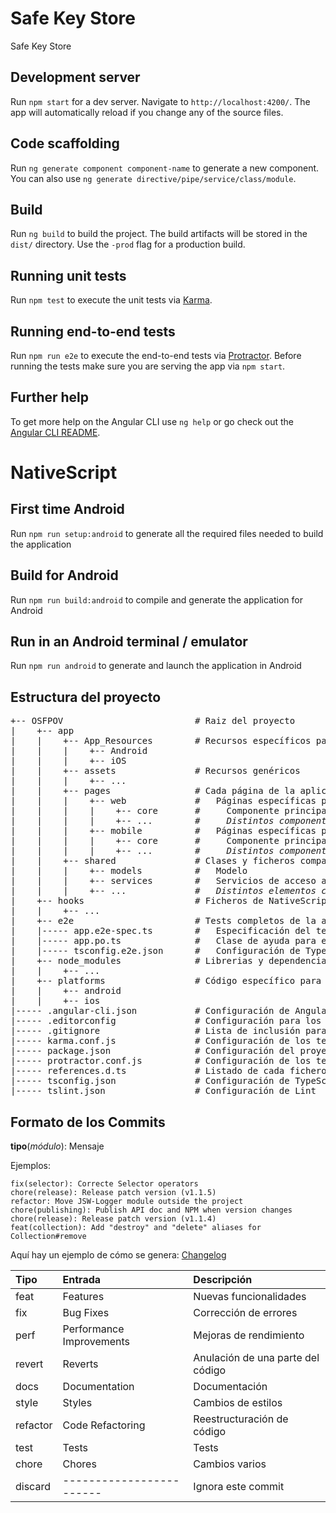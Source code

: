 # Safe Key Store

Safe Key Store

## Development server

Run `npm start` for a dev server. Navigate to `http://localhost:4200/`. The app will automatically reload if you change any of the source files.

## Code scaffolding

Run `ng generate component component-name` to generate a new component. You can also use `ng generate directive/pipe/service/class/module`.

## Build

Run `ng build` to build the project. The build artifacts will be stored in the `dist/` directory. Use the `-prod` flag for a production build.

## Running unit tests

Run `npm test` to execute the unit tests via [Karma](https://karma-runner.github.io).

## Running end-to-end tests

Run `npm run e2e` to execute the end-to-end tests via [Protractor](http://www.protractortest.org/).
Before running the tests make sure you are serving the app via `npm start`.

## Further help

To get more help on the Angular CLI use `ng help` or go check out the [Angular CLI README](https://github.com/angular/angular-cli/blob/master/README.md).

# NativeScript

## First time Android
Run `npm run setup:android` to generate all the required files needed to build the application

## Build for Android
Run `npm run build:android` to compile and generate the application for Android

## Run in an Android terminal / emulator
Run `npm run android` to generate and launch the application in Android

## Estructura del proyecto

<pre>
+-- OSFPOV                         # Raiz del proyecto
|    +-- app
|    |    +-- App_Resources        # Recursos específicos para cada plataforma
|    |    |    +-- Android
|    |    |    +-- iOS
|    |    +-- assets               # Recursos genéricos
|    |    |    +-- ...
|    |    +-- pages                # Cada página de la aplicación
|    |    |    +-- web             #   Páginas específicas para la aplicación web
|    |    |    |    +-- core       #     Componente principal de la aplicación
|    |    |    |    +-- ...        #     <i>Distintos componentes de la aplicación</i>
|    |    |    +-- mobile          #   Páginas específicas para la aplicación móvil nativa
|    |    |    |    +-- core       #     Componente principal de la aplicación
|    |    |    |    +-- ...        #     <i>Distintos componentes de la aplicación</i>
|    |    +-- shared               # Clases y ficheros compartidos
|    |    |    +-- models          #   Modelo
|    |    |    +-- services        #   Servicios de acceso a bases de datos, APIs,...
|    |    |    +-- ...             #   <i>Distintos elementos compartidos</i>
|    +-- hooks                     # Ficheros de NativeScript para preprocesadores
|    |    +-- ...
|    +-- e2e                       # Tests completos de la aplicación
|    |----- app.e2e-spec.ts        #   Especificación del test
|    |----- app.po.ts              #   Clase de ayuda para ejecutar el test
|    |----- tsconfig.e2e.json      #   Configuración de TypeScript para los tests
|    +-- node_modules              # Librerias y dependencias
|    |    +-- ...
|    +-- platforms                 # Código específico para construir cada plataforma
|    |    +-- android
|    |    +-- ios
|----- .angular-cli.json           # Configuración de Angular-Cli
|----- .editorconfig               # Configuración para los IDEs
|----- .gitignore                  # Lista de inclusión para Git
|----- karma.conf.js               # Configuración de los tests de componentes
|----- package.json                # Configuración del proyecto
|----- protractor.conf.js          # Configuración de los tests e2e
|----- references.d.ts             # Listado de cada fichero de declaración de TypeScript
|----- tsconfig.json               # Configuración de TypeScript
|----- tslint.json            	   # Configuración de Lint
</pre>

## Formato de los Commits

**tipo**(*módulo*): Mensaje

Ejemplos:
```
fix(selector): Correcte Selector operators
chore(release): Release patch version (v1.1.5)
refactor: Move JSW-Logger module outside the project
chore(publishing): Publish API doc and NPM when version changes
chore(release): Release patch version (v1.1.4)
feat(collection): Add "destroy" and "delete" aliases for Collection#remove
```
Aquí hay un ejemplo de cómo se genera: [Changelog](https://github.com/EastolfiWebDev/MongoPortable/blob/master/CHANGELOG.md)

| Tipo     | Entrada                  | Descripción                       |
| :------- | :----------------------- | :-------------------------------- |
| feat     | Features                 | Nuevas funcionalidades            |
| fix      | Bug Fixes                | Corrección de errores             |
| perf     | Performance Improvements | Mejoras de rendimiento            |
| revert   | Reverts                  | Anulación de una parte del código |
| docs     | Documentation            | Documentación                     |
| style    | Styles                   | Cambios de estilos                |
| refactor | Code Refactoring         | Reestructuración de código        |
| test     | Tests                    | Tests                             |
| chore    | Chores                   | Cambios varios                    |
| discard  | ------------------------ | Ignora este commit                |
